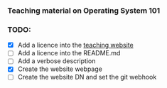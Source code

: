 ### Teaching material on Operating System 101

### TODO:
- [x] Add a licence into the [teaching website](http://sys-101.auzias.net)
- [ ] Add a licence into the README.md
- [ ] Add a verbose description
- [x] Create the website webpage
- [ ] Create the website DN and set the git webhook
